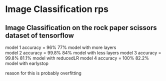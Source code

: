 # Image Classification rps

## Image Classification on the rock paper scissors dataset of tensorflow

model 1 accuracy = 96% 77% model with more layers  
model 2 accuracy = 99.8% 84% model with less layers
model 3 accuracy = 99.8% 81.1% model with reducedLR
model 4 accuracy = 100% 82.2% model with earlystop

reason for this is probably overfitting  
